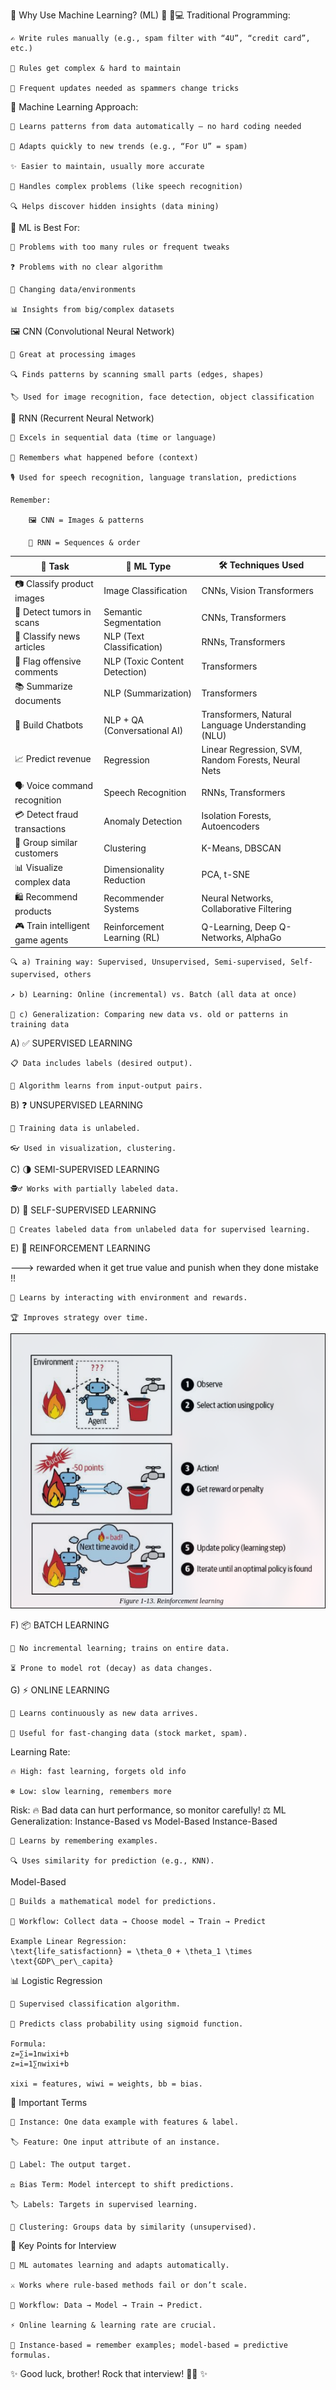 🚀 Why Use Machine Learning? (ML) 🤖
🧑💻 Traditional Programming:

    ✍️ Write rules manually (e.g., spam filter with “4U”, “credit card”, etc.)

    🔄 Rules get complex & hard to maintain

    🔧 Frequent updates needed as spammers change tricks

🤖 Machine Learning Approach:

    🧠 Learns patterns from data automatically — no hard coding needed

    🔄 Adapts quickly to new trends (e.g., “For U” = spam)

    ✨ Easier to maintain, usually more accurate

    🧩 Handles complex problems (like speech recognition)

    🔍 Helps discover hidden insights (data mining)

🌟 ML is Best For:

    📜 Problems with too many rules or frequent tweaks

    ❓ Problems with no clear algorithm

    🔄 Changing data/environments

    📊 Insights from big/complex datasets

🖼️ CNN (Convolutional Neural Network)

    🎯 Great at processing images

    🔍 Finds patterns by scanning small parts (edges, shapes)

    🏷️ Used for image recognition, face detection, object classification

🔄 RNN (Recurrent Neural Network)

    🔄 Excels in sequential data (time or language)

    🧠 Remembers what happened before (context)

    🎙️ Used for speech recognition, language translation, predictions

    Remember:

        🖼️ CNN = Images & patterns

        🔄 RNN = Sequences & order


| 📌 **Task**                      | 🧠 **ML Type**                | 🛠️ **Techniques Used**                             |
| -------------------------------- | ----------------------------- | --------------------------------------------------- |
| 📷 Classify product images       | Image Classification          | CNNs, Vision Transformers                           |
| 🧠 Detect tumors in scans        | Semantic Segmentation         | CNNs, Transformers                                  |
| 📰 Classify news articles        | NLP (Text Classification)     | RNNs, Transformers                                  |
| 🚫 Flag offensive comments       | NLP (Toxic Content Detection) | Transformers                                        |
| 📚 Summarize documents           | NLP (Summarization)           | Transformers                                        |
| 🤖 Build Chatbots                | NLP + QA (Conversational AI)  | Transformers, Natural Language Understanding (NLU)  |
| 📈 Predict revenue               | Regression                    | Linear Regression, SVM, Random Forests, Neural Nets |
| 🗣️ Voice command recognition    | Speech Recognition            | RNNs, Transformers                                  |
| 💳 Detect fraud transactions     | Anomaly Detection             | Isolation Forests, Autoencoders                     |
| 👥 Group similar customers       | Clustering                    | K-Means, DBSCAN                                     |
| 📊 Visualize complex data        | Dimensionality Reduction      | PCA, t-SNE                                          |
| 🛍️ Recommend products           | Recommender Systems           | Neural Networks, Collaborative Filtering            |
| 🎮 Train intelligent game agents | Reinforcement Learning (RL)   | Q-Learning, Deep Q-Networks, AlphaGo                |



    🔍 a) Training way: Supervised, Unsupervised, Semi-supervised, Self-supervised, others

    ↗️ b) Learning: Online (incremental) vs. Batch (all data at once)

    🔄 c) Generalization: Comparing new data vs. old or patterns in training data

A) ✅ SUPERVISED LEARNING

    📋 Data includes labels (desired output).

    🧠 Algorithm learns from input-output pairs.

B) ❓ UNSUPERVISED LEARNING

    📂 Training data is unlabeled.

    👓 Used in visualization, clustering.

C) 🌗 SEMI-SUPERVISED LEARNING

    🕵️♂️ Works with partially labeled data.

D) 🔄 SELF-SUPERVISED LEARNING

    🧩 Creates labeled data from unlabeled data for supervised learning.

E) 🎯 REINFORCEMENT LEARNING

---> rewarded when it get true value and punish when they done mistake !! 

    🎲 Learns by interacting with environment and rewards.

    🏆 Improves strategy over time.

![Reinforcement Learning](image-2.png)

 F) 📦 BATCH LEARNING

    🛑 No incremental learning; trains on entire data.

    ⏳ Prone to model rot (decay) as data changes.

G) ⚡ ONLINE LEARNING

    🌊 Learns continuously as new data arrives.

    🎯 Useful for fast-changing data (stock market, spam).

Learning Rate:

    🔥 High: fast learning, forgets old info

    ❄️ Low: slow learning, remembers more

Risk: 🔥 Bad data can hurt performance, so monitor carefully!
⚖️ ML Generalization: Instance-Based vs Model-Based
Instance-Based

    🧠 Learns by remembering examples.

    🔍 Uses similarity for prediction (e.g., KNN).

Model-Based

    🧮 Builds a mathematical model for predictions.

    🔄 Workflow: Collect data → Choose model → Train → Predict

    Example Linear Regression:
    \text{life_satisfactionn} = \theta_0 + \theta_1 \times \text{GDP\_per\_capita}

📊 Logistic Regression

    🎯 Supervised classification algorithm.

    🔢 Predicts class probability using sigmoid function.

    Formula:
    z=∑i=1nwixi+b
    z=i=1∑nwixi+b

    xixi = features, wiwi = weights, bb = bias.

🔑 Important Terms

    👤 Instance: One data example with features & label.

    🏷️ Feature: One input attribute of an instance.

    🎯 Label: The output target.

    ⚖️ Bias Term: Model intercept to shift predictions.

    🏷️ Labels: Targets in supervised learning.

    🧩 Clustering: Groups data by similarity (unsupervised).

🎯 Key Points for Interview

    🤖 ML automates learning and adapts automatically.

    ⚔️ Works where rule-based methods fail or don’t scale.

    🔄 Workflow: Data → Model → Train → Predict.

    ⚡ Online learning & learning rate are crucial.

    🧠 Instance-based = remember examples; model-based = predictive formulas.

✨ Good luck, brother! Rock that interview! 💪🚀 ✨

